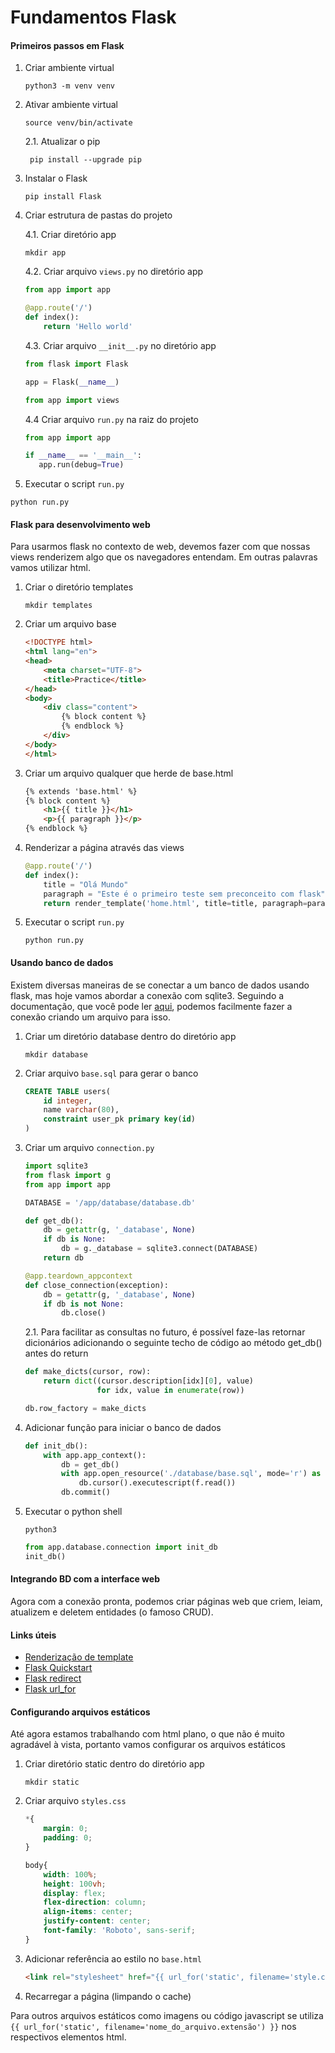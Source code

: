 # Fundamentos Flask

#### Primeiros passos em Flask

1. Criar ambiente virtual
    ```
    python3 -m venv venv
    ```
2. Ativar ambiente virtual
    ```
    source venv/bin/activate
    ```
   2.1. Atualizar o pip
   ```
    pip install --upgrade pip
    ```
3. Instalar o Flask
    ```
    pip install Flask
    ```
4. Criar estrutura de pastas do projeto
    
    4.1. Criar diretório app
    ```
   mkdir app
    ```
   4.2. Criar arquivo `views.py` no diretório app
   ```python
   from app import app

   @app.route('/')
   def index():
       return 'Hello world'
    ```
   
   4.3. Criar arquivo `__init__.py` no diretório app
    ```python
   from flask import Flask
    
   app = Flask(__name__)
    
   from app import views
    ```
    
    4.4 Criar arquivo `run.py` na raiz do projeto
    ```python
   from app import app

   if __name__ == '__main__':
       app.run(debug=True)
    ```
5. Executar o script `run.py`
```
python run.py
```

#### Flask para desenvolvimento web

Para usarmos flask no contexto de web, devemos fazer com que nossas views renderizem algo que os navegadores entendam. Em outras palavras vamos utilizar html.

1. Criar o diretório templates
    ```
    mkdir templates
    ```
2. Criar um arquivo base
    ```html
   <!DOCTYPE html>
    <html lang="en">
    <head>
        <meta charset="UTF-8">
        <title>Practice</title>
    </head>
    <body>
        <div class="content">
            {% block content %}
            {% endblock %}
        </div>
    </body>
    </html>
    ```
3. Criar um arquivo qualquer que herde de base.html
    ```html
    {% extends 'base.html' %}
    {% block content %}
        <h1>{{ title }}</h1>
        <p>{{ paragraph }}</p>
    {% endblock %}
    ```
4. Renderizar a página através das views
    ```python
    @app.route('/')
    def index():
        title = "Olá Mundo"
        paragraph = "Este é o primeiro teste sem preconceito com flask"
        return render_template('home.html', title=title, paragraph=paragraph)
    ```
5. Executar o script `run.py`
    ```
   python run.py
   ```

#### Usando banco de dados
Existem diversas maneiras de se conectar a um banco de dados usando flask, mas hoje vamos abordar a conexão com sqlite3.
Seguindo a documentação, que você pode ler [aqui](https://flask.palletsprojects.com/en/1.1.x/patterns/sqlite3/),
podemos facilmente fazer a conexão criando um arquivo para isso.

1. Criar um diretório database dentro do diretório app
    ```
    mkdir database
    ```
2. Criar arquivo `base.sql` para gerar o banco
    ```sql
    CREATE TABLE users(
        id integer,
        name varchar(80),
        constraint user_pk primary key(id)
    )
    ```
3. Criar um arquivo `connection.py`
    ```python
    import sqlite3
    from flask import g
    from app import app
    
    DATABASE = '/app/database/database.db'
    
    def get_db():
        db = getattr(g, '_database', None)
        if db is None:
            db = g._database = sqlite3.connect(DATABASE)
        return db
    
    @app.teardown_appcontext
    def close_connection(exception):
        db = getattr(g, '_database', None)
        if db is not None:
            db.close()

    ```
    2.1. Para facilitar as consultas no futuro, é possível faze-las retornar dicionários adicionando o seguinte techo de código ao método get_db() antes do return
    ```python
    def make_dicts(cursor, row):
        return dict((cursor.description[idx][0], value)
                    for idx, value in enumerate(row))
    
    db.row_factory = make_dicts
    ```
4. Adicionar função para iniciar o banco de dados
    ```python
    def init_db():
        with app.app_context():
            db = get_db()
            with app.open_resource('./database/base.sql', mode='r') as f:
                db.cursor().executescript(f.read())
            db.commit()
    
    ```
5. Executar o python shell
    ```
   python3
   ```
   ```python
   from app.database.connection import init_db
   init_db()
    ```

#### Integrando BD com a interface web
Agora com a conexão pronta, podemos criar páginas web que criem, leiam, atualizem e deletem entidades (o famoso CRUD).

#### Links úteis
- [Renderização de template](https://flask.palletsprojects.com/en/1.1.x/api/#template-rendering)
- [Flask Quickstart](https://flask.palletsprojects.com/en/1.1.x/quickstart/)
- [Flask redirect](https://flask.palletsprojects.com/en/1.1.x/api/#flask.redirect)
- [Flask url_for](https://flask.palletsprojects.com/en/1.1.x/api/#flask.url_for)

#### Configurando arquivos estáticos
Até agora estamos trabalhando com html plano, o que não é muito agradável à vista, portanto vamos configurar os arquivos estáticos

1. Criar diretório static dentro do diretório app
    ```
    mkdir static
    ```
2. Criar arquivo `styles.css`
    ```css
    *{
        margin: 0;
        padding: 0;
    }
    
    body{
        width: 100%;
        height: 100vh;
        display: flex;
        flex-direction: column;
        align-items: center;
        justify-content: center;
        font-family: 'Roboto', sans-serif;
    }
    ```
3. Adicionar referência ao estilo no `base.html`
    ```html
    <link rel="stylesheet" href="{{ url_for('static', filename='style.css') }}">
    ```
4. Recarregar a página (limpando o cache)

Para outros arquivos estáticos como imagens ou código javascript se utiliza `{{ url_for('static', filename='nome_do_arquivo.extensão') }}` nos respectivos elementos html.
